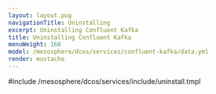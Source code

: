 ```yaml
---
layout: layout.pug
navigationTitle: Uninstalling 
excerpt: Uninstalling Confluent Kafka
title: Uninstalling Confluent Kafka
menuWeight: 160
model: /mesosphere/dcos/services/confluent-kafka/data.yml
render: mustache
---
```


#include /mesosphere/dcos/services/include/uninstall.tmpl

